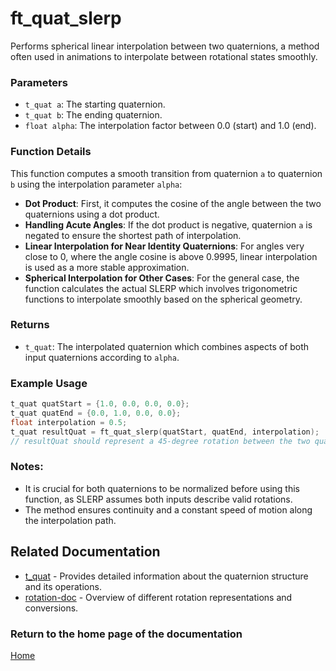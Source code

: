 # ft_quat_slerp
Performs spherical linear interpolation between two quaternions, a method often used in animations to interpolate between rotational states smoothly.

### Parameters
- `t_quat a`: The starting quaternion.
- `t_quat b`: The ending quaternion.
- `float alpha`: The interpolation factor between 0.0 (start) and 1.0 (end).

### Function Details
This function computes a smooth transition from quaternion `a` to quaternion `b` using the interpolation parameter `alpha`:
- **Dot Product**: First, it computes the cosine of the angle between the two quaternions using a dot product.
- **Handling Acute Angles**: If the dot product is negative, quaternion `a` is negated to ensure the shortest path of interpolation.
- **Linear Interpolation for Near Identity Quaternions**: For angles very close to 0, where the angle cosine is above 0.9995, linear interpolation is used as a more stable approximation.
- **Spherical Interpolation for Other Cases**: For the general case, the function calculates the actual SLERP which involves trigonometric functions to interpolate smoothly based on the spherical geometry.

### Returns
- `t_quat`: The interpolated quaternion which combines aspects of both input quaternions according to `alpha`.

### Example Usage
```c
t_quat quatStart = {1.0, 0.0, 0.0, 0.0};
t_quat quatEnd = {0.0, 1.0, 0.0, 0.0};
float interpolation = 0.5;
t_quat resultQuat = ft_quat_slerp(quatStart, quatEnd, interpolation);
// resultQuat should represent a 45-degree rotation between the two quaternions.
```

### Notes:
- It is crucial for both quaternions to be normalized before using this function, as SLERP assumes both inputs describe valid rotations.
- The method ensures continuity and a constant speed of motion along the interpolation path.

## Related Documentation
- [t_quat](./t_quat.md) - Provides detailed information about the quaternion structure and its operations.
- [rotation-doc](../rotation-doc.md) - Overview of different rotation representations and conversions.

### Return to the home page of the documentation
[Home](../../home.md)
